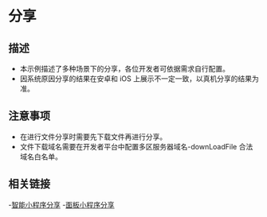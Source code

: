 # 分享

## 描述

- 本示例描述了多种场景下的分享，各位开发者可依据需求自行配置。
- 因系统原因分享的结果在安卓和 iOS 上展示不一定一致，以真机分享的结果为准。

## 注意事项

- 在进行文件分享时需要先下载文件再进行分享。
- 文件下载域名需要在开发者平台中配置多区服务器域名-downLoadFile 合法域名白名单。

## 相关链接

-[智能小程序分享](https://developer.tuya.com/cn/miniapp/develop/miniapp/api/base/container/share#tyshare) 
-[面板小程序分享](https://developer.tuya.com/cn/miniapp/develop/ray/api/base/container/share#share)

